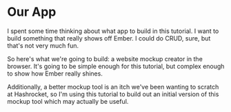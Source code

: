 # Our App

I spent some time thinking about what app to build in this tutorial. I want to build something that really shows off Ember. I could do CRUD, sure, but that's not very much fun.

So here's what we're going to build: a website mockup creator in the browser. It's going to be simple enough for this tutorial, but complex enough to show how Ember really shines.

Additionally, a better mockup tool is an itch we've been wanting to scratch at Hashrocket, so I'm using this tutorial to build out an initial version of this mockup tool which may actually be useful.


